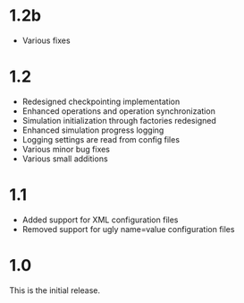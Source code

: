 # 1.2b
- Various fixes

# 1.2
- Redesigned checkpointing implementation
- Enhanced operations and operation synchronization 
- Simulation initialization through factories redesigned 
- Enhanced simulation progress logging
- Logging settings are read from config files
- Various minor bug fixes
- Various small additions

# 1.1
- Added support for XML configuration files
- Removed support for ugly name=value configuration files

# 1.0
This is the initial release.
